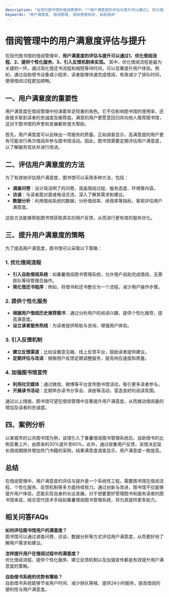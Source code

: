 ```yaml
---
description: "在现代图书馆的借阅管理中，**用户满意度的评估与提升可以通过1、优化借阅流程、2、提供个性化服务、3、引入反馈机制来实现。** 其中，优化借阅流程是最为关键的一环。通过简化借还书流程和缩短等待时间，可以显著提升用户体验。例如，通过自助借书设备或小程序，读者能够快速完成借阅，有效减少了排队时间，使得借阅过程更加顺畅。"
keywords: "用户满意度, 借阅管理, 借阅管理系统, 自助借阅"
---
```

# 借阅管理中的用户满意度评估与提升

在现代图书馆的借阅管理中，**用户满意度的评估与提升可以通过1、优化借阅流程、2、提供个性化服务、3、引入反馈机制来实现。** 其中，优化借阅流程是最为关键的一环。通过简化借还书流程和缩短等待时间，可以显著提升用户体验。例如，通过自助借书设备或小程序，读者能够快速完成借阅，有效减少了排队时间，使得借阅过程更加顺畅。

## 一、用户满意度的重要性

用户满意度在借阅管理中扮演着举足轻重的角色。它不仅影响图书馆的使用率，还直接关联到读者的忠诚度及推荐度。满意的用户更愿意回归并向他人推荐图书馆，这对于图书馆的声誉和发展都有很大帮助。

首先，用户满意度可以反映出一项服务的质量。正如调查显示，高满意度的用户更有可能进行再次借阅并参与图书馆活动。因此，图书馆需要定期评估用户满意度，以了解服务现状并进行改进。

## 二、评估用户满意度的方法

为了有效地评估用户满意度，图书馆可以采用多种方法，包括：

- **调查问卷**：设计简洁明了的问卷，涵盖借阅过程、服务态度、环境等内容。
- **访谈**：与读者面对面或电话交流，深入了解其需求和建议。
- **数据分析**：利用借阅系统的数据，分析借阅率、续借率等指标，客观评估用户满意度。

这些方法能够帮助图书馆获取真实的用户反馈，从而进行更有效的服务优化。

## 三、提升用户满意度的策略

为了提高用户满意度，图书馆可以采取以下策略：

### 1. 优化借阅流程

- **引入自助借阅系统**：如番薯借阅图书管理系统，允许用户自助完成借阅，无需排队等待管理员操作。
- **简化借还书程序**：例如，将借书和还书整合为一个流程，减少用户操作步骤。

### 2. 提供个性化服务

- **根据用户借阅历史推荐图书**：通过分析用户的阅读兴趣，提供个性化推荐，提高满意度。
- **设立读者服务热线**：为读者提供帮助与咨询，增强用户体验。

### 3. 引入反馈机制

- **建立反馈渠道**：比如设置意见箱、线上反馈平台，鼓励读者提供建议。
- **定期评估与改进**：根据用户反馈定期调整服务，提高响应速度和质量。

### 4. 加强图书馆宣传

- **利用社交媒体**：通过微信、微博等平台宣传图书馆活动，吸引更多读者参与。
- **开展读书活动**：定期举办读书分享会、讲座等活动，营造良好的阅读氛围。

通过以上措施，图书馆可望在借阅管理中显著提升用户满意度，从而推动借阅量的增加及读者的忠诚度。

## 四、案例分析

以某城市的公共图书馆为例，该馆引入了番薯借阅图书管理系统后，自助借书的比例显著上升，由原来的30%提升至60%。此外，通过收集用户反馈，该馆决定延长借阅期限并增加热门书籍的采购，结果满意度调查显示，用户满意度一致提高。

## 总结

在借阅管理中，用户满意度的评估与提升是一个系统性工程，需要图书馆在借阅流程、个性化服务、反馈机制等多方面持续努力。通过创新与改进，图书馆不仅能够提升用户体验，还能实现自身的长远发展。对于想要更好管理图书和服务读者的图书馆来说，结合现代技术手段如番薯借阅图书管理系统，将为其提供更多助力。

## 相关问答FAQs

**如何评估图书馆用户的满意度？**  
图书馆可以通过调查问卷、访谈、数据分析等方式评估用户满意度，从而更好地了解用户需求和建议。

**怎样提升用户在借阅过程中的满意度？**  
优化借阅流程、提供个性化服务、建立反馈机制以及加强宣传都是有效提升用户满意度的策略。

**自助借书系统的优势有哪些？**  
自助借书系统能够节省用户时间、减少排队等候、提供24小时服务，提高借阅的便利性与用户满意度。
